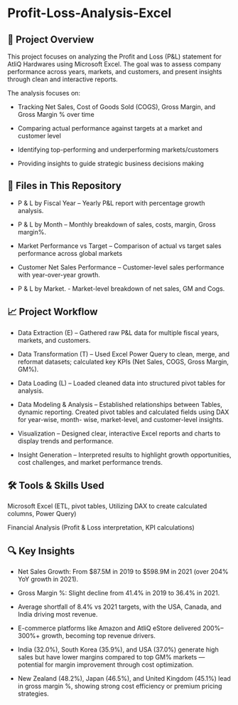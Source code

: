 # Profit-Loss-Analysis-Excel

## 📌 Project Overview

This project focuses on analyzing the Profit and Loss (P&L) statement for AtliQ Hardwares using Microsoft Excel. The goal was to assess company performance across years, markets, and customers, and present insights through clean and interactive reports.

The analysis focuses on:

- Tracking Net Sales, Cost of Goods Sold (COGS), Gross Margin, and Gross Margin % over time

- Comparing actual performance against targets at a market and customer level

- Identifying top-performing and underperforming markets/customers

- Providing insights to guide strategic business decisions making

## 📂 Files in This Repository

- P & L by Fiscal Year – Yearly P&L report with percentage growth analysis. 

- P & L by Month – Monthly breakdown of sales, costs, margin, Gross margin%.

- Market Performance vs Target – Comparison of actual vs target sales performance across global markets

- Customer Net Sales Performance – Customer-level sales performance with year-over-year growth.

- P & L by Market. - Market-level breakdown of net sales, GM and Cogs.

## 📈 Project Workflow

- Data Extraction (E) – Gathered raw P&L data for multiple fiscal years, markets, and customers.

- Data Transformation (T) – Used Excel Power Query to clean, merge, and reformat datasets; calculated key KPIs (Net Sales, COGS, Gross Margin, GM%).

- Data Loading (L) – Loaded cleaned data into structured pivot tables for analysis.

- Data Modeling & Analysis – Established relationships between Tables, dynamic reporting. Created pivot tables and calculated fields using DAX for year-wise,    month- wise, market-level, and customer-level insights.

- Visualization – Designed clear, interactive Excel reports and charts to display trends and performance.

- Insight Generation – Interpreted results to highlight growth opportunities, cost challenges, and market performance trends.

## 🛠 Tools & Skills Used

Microsoft Excel (ETL, pivot tables, Utilizing DAX to create calculated columns, Power Query)

Financial Analysis (Profit & Loss interpretation, KPI calculations)

## 🔍 Key Insights

- Net Sales Growth: From $87.5M in 2019 to $598.9M in 2021 (over 204% YoY growth in 2021).

- Gross Margin %: Slight decline from 41.4% in 2019 to 36.4% in 2021.

- Average shortfall of 8.4% vs 2021 targets, with the USA, Canada, and India driving most revenue.

- E-commerce platforms like Amazon and AtliQ eStore delivered 200%–300%+ growth, becoming top revenue drivers.

- India (32.0%), South Korea (35.9%), and USA (37.0%) generate high sales but have lower margins compared to top GM% markets — potential for margin improvement through cost optimization.

- New Zealand (48.2%), Japan (46.5%), and United Kingdom (45.1%) lead in gross margin %, showing strong cost efficiency or premium pricing strategies.
